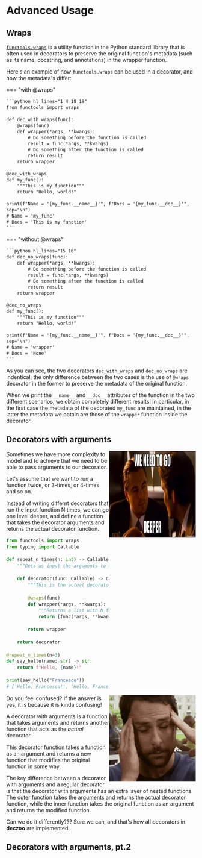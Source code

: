 # Advanced Usage

## Wraps

[`functools.wraps`](https://docs.python.org/3/library/functools.html#functools.wraps) is a utility function in the Python standard library that is often used in decorators to preserve the original function's metadata (such as its name, docstring, and annotations) in the wrapper function.

Here's an example of how `functools.wraps` can be used in a decorator, and how the metadata's differ:

=== "with \@wraps"

    ```python hl_lines="1 4 18 19"
    from functools import wraps

    def dec_with_wraps(func):
        @wraps(func)
        def wrapper(*args, **kwargs):
            # Do something before the function is called
            result = func(*args, **kwargs)
            # Do something after the function is called
            return result
        return wrapper

    @dec_with_wraps
    def my_func():
        """This is my function"""
        return "Hello, world!"

    print(f"Name = '{my_func.__name__}'", f"Docs = '{my_func.__doc__}'", sep="\n")
    # Name = 'my_func'
    # Docs = 'This is my function'
    ```

=== "without \@wraps"

    ```python hl_lines="15 16"
    def dec_no_wraps(func):
        def wrapper(*args, **kwargs):
            # Do something before the function is called
            result = func(*args, **kwargs)
            # Do something after the function is called
            return result
        return wrapper

    @dec_no_wraps
    def my_func():
        """This is my function"""
        return "Hello, world!"

    print(f"Name = '{my_func.__name__}'", f"Docs = '{my_func.__doc__}'", sep="\n")
    # Name = 'wrapper'
    # Docs = 'None'
    ```

As you can see, the two decorators `dec_with_wraps` and `dec_no_wraps` are indentical; the only difference between the two cases is the use of `@wraps` decorator in the former to preserve the metadata of the original function.

When we print the `__name__` and `__doc__` attributes of the function in the two different scenarios, we obtain completely different results! In particular, in the first case the metadata of the decorated `my_func` are maintained, in the latter the metadata we obtain are those of the `wrapper` function inside the decorator.

## Decorators with arguments

<img src="../img/deeper-meme.jpg" width=230 height=230 align="right">

Sometimes we have more complexity to model and to achieve that we need to be able to pass arguments to our decorator.

Let's assume that we want to run a function twice, or 3-times, or 4-times and so on.

Instead of writing differnt decorators that run the input function N times, we can go one level deeper, and define a function that takes the decorator arguments and returns the actual decorator function.

```python
from functools import wraps
from typing import Callable

def repeat_n_times(n: int) -> Callable:
    """Gets as input the arguments to be used in the actual decorator"""

    def decorator(func: Callable) -> Callable:
        """This is the actual decorator!"""

        @wraps(func)
        def wrapper(*args, **kwargs):
            """Returns a list with N func results"""
            return [func(*args, **kwargs) for _ in range(n)]

        return wrapper

    return decorator

@repeat_n_times(n=3)
def say_hello(name: str) -> str:
    return f"Hello, {name}!"

print(say_hello("Francesco"))
# ['Hello, Francesco!', 'Hello, Francesco!', 'Hello, Francesco!']
```

<img src="../img/confused.gif" width=230 height=230 align="right">

Do you feel confused? If the answer is yes, it is because it is kinda confusing!

A decorator with arguments is a function that takes arguments and returns another function that acts as the *actual* decorator.

This decorator function takes a function as an argument and returns a new function that modifies the original function in some way.

The key difference between a decorator with arguments and a regular decorator is that the decorator with arguments has an extra layer of nested functions. The outer function takes the arguments and returns the actual decorator function, while the inner function takes the original function as an argument and returns the modified function.

Can we do it differently??? Sure we can, and that's how all decorators in **deczoo** are implemented.

## Decorators with arguments, pt.2
